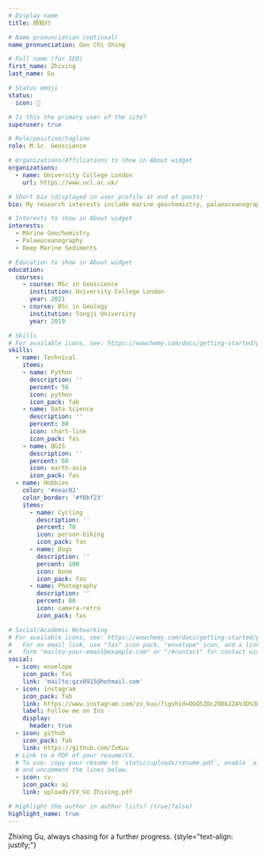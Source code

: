 ```yaml
---
# Display name
title: 顾知行

# Name pronunciation (optional)
name_pronunciation: Goo Chi Shing

# Full name (for SEO)
first_name: Zhixing
last_name: Gu

# Status emoji
status:
  icon: 📸

# Is this the primary user of the site?
superuser: true

# Role/position/tagline
role: M.Sc. Geoscience

# Organizations/Affiliations to show in About widget
organizations:
  - name: University College London
    url: https://www.ucl.ac.uk/

# Short bio (displayed in user profile at end of posts)
bio: My research interests include marine geochemistry, palaeoceanography and deep marine sediments.

# Interests to show in About widget
interests:
  - Marine Geochemistry
  - Palaeoceanography
  - Deep Marine Sediments

# Education to show in About widget
education:
  courses:
    - course: MSc in Geoscience
      institution: University College London
      year: 2021
    - course: BSc in Geology
      institution: Tongji University
      year: 2019

# Skills
# For available icons, see: https://wowchemy.com/docs/getting-started/page-builder/#icons
skills:
  - name: Technical
    items:
    - name: Python
      description: ''
      percent: 50
      icon: python
      icon_pack: fab
    - name: Data Science
      description: ''
      percent: 80
      icon: chart-line
      icon_pack: fas
    - name: QGIS
      description: ''
      percent: 60
      icon: earth-asia
      icon_pack: fas
  - name: Hobbies
    color: '#eeac02'
    color_border: '#f0bf23'
    items:
      - name: Cycling
        description: ''
        percent: 70
        icon: person-biking
        icon_pack: fas
      - name: Dogs
        description: ''
        percent: 100
        icon: bone
        icon_pack: fas
      - name: Photography
        description: ''
        percent: 80
        icon: camera-retro
        icon_pack: fas

# Social/Academic Networking
# For available icons, see: https://wowchemy.com/docs/getting-started/page-builder/#icons
#   For an email link, use "fas" icon pack, "envelope" icon, and a link in the
#   form "mailto:your-email@example.com" or "/#contact" for contact widget.
social:
  - icon: envelope
    icon_pack: fas
    link: 'mailto:gzx0915@hotmail.com'
  - icon: instagram
    icon_pack: fab
    link: https://www.instagram.com/zx_kuu/?igshid=OGQ5ZDc2ODk2ZA%3D%3D&utm_source=qr
    label: Follow me on Ins
    display:
      header: true
  - icon: github
    icon_pack: fab
    link: https://github.com/ZxKuu
  # Link to a PDF of your resume/CV.
  # To use: copy your resume to `static/uploads/resume.pdf`, enable `ai` icons in `params.yaml`,
  # and uncomment the lines below.
  - icon: cv
    icon_pack: ai
    link: uploads/CV_GU Zhixing.pdf

# Highlight the author in author lists? (true/false)
highlight_name: true
---
```


Zhixing Gu, always chasing for a further progress.
{style="text-align: justify;"}
